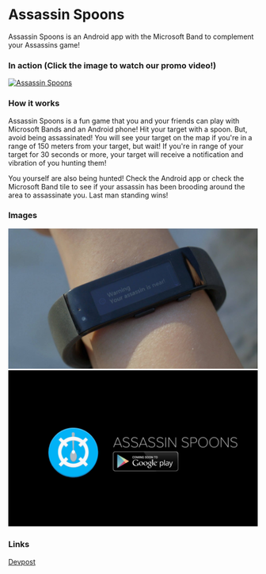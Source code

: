 # Assassin Spoons

Assassin Spoons is an Android app with the Microsoft Band to complement your Assassins game!

### In action (Click the image to watch our promo video!)
[![Assassin Spoons](http://img.youtube.com/vi/-9zjycib6Es/maxresdefault.jpg)](https://www.youtube.com/watch?v=-9zjycib6Es "Assassin Spoons")

### How it works
Assassin Spoons is a fun game that you and your friends can play with Microsoft Bands and an Android phone! Hit your target with a spoon. But, avoid being assassinated! You will see your target on the map if you're in a range of 150 meters from your target, but wait! If you're in range of your target for 30 seconds or more, your target will receive a notification and vibration of you hunting them!

You yourself are also being hunted! Check the Android app or check the Microsoft Band tile to see if your assassin has been brooding around the area to assassinate you. Last man standing wins!

### Images
![Microsoft Band](https://github.com/puzzledsean/HackHarvard/blob/master/img/band.jpg?raw=true "Assassin is near")
![Google Play](https://github.com/puzzledsean/HackHarvard/blob/master/img/google_play.jpg?raw=true "Coming to Google Play")

### Links

[Devpost](http://devpost.com/software/assassinspoons)

